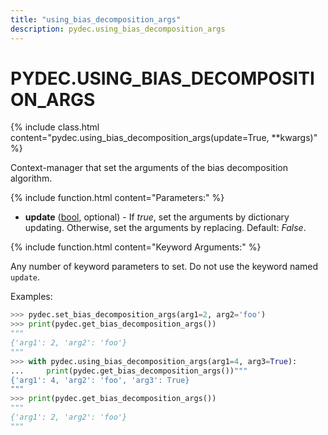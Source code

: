 ```yaml
---
title: "using_bias_decomposition_args"
description: pydec.using_bias_decomposition_args
---
```

# PYDEC.USING_BIAS_DECOMPOSITION_ARGS

{% include class.html content="pydec.using_bias_decomposition_args(update=True, **kwargs)" %}

Context-manager that set the arguments of the bias decomposition algorithm.

{% include function.html content="Parameters:" %}

* **update** ([bool](https://docs.python.org/3/library/functions.html#bool), optional) - If *true*, set the arguments by dictionary updating. Otherwise, set the arguments by replacing. Default: *False*.

{% include function.html content="Keyword Arguments:" %}

Any number of keyword parameters to set. Do not use the keyword named `update`.

Examples:
```python
>>> pydec.set_bias_decomposition_args(arg1=2, arg2='foo') 
>>> print(pydec.get_bias_decomposition_args())
"""
{'arg1': 2, 'arg2': 'foo'}
"""
>>> with pydec.using_bias_decomposition_args(arg1=4, arg3=True):
...     print(pydec.get_bias_decomposition_args())"""
{'arg1': 4, 'arg2': 'foo', 'arg3': True}
"""
>>> print(pydec.get_bias_decomposition_args())
"""
{'arg1': 2, 'arg2': 'foo'}
"""
```